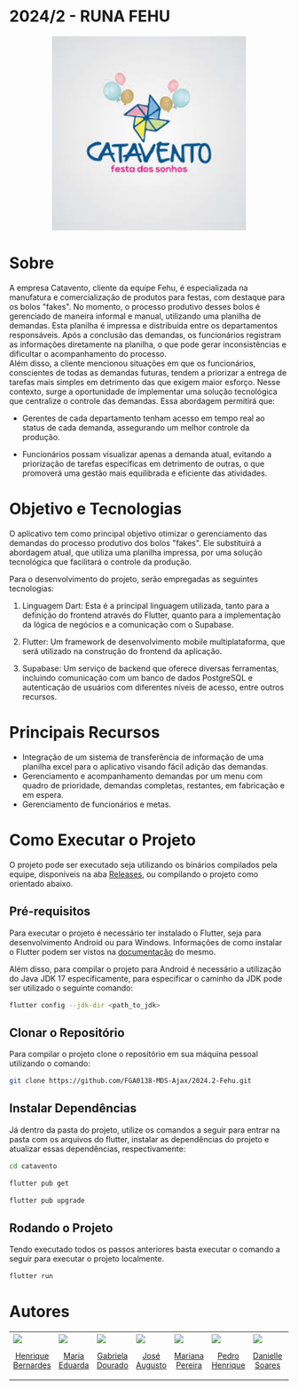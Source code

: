 # 2024/2 - RUNA FEHU  
<p align="center">
  <img src="./srcRD/catavento.jpeg" height='350px'>
</p>

# Sobre
A empresa Catavento, cliente da equipe Fehu, é especializada na manufatura e comercialização de produtos para festas, com destaque para os bolos "fakes". No momento, o processo produtivo desses bolos é gerenciado de maneira informal e manual, utilizando uma planilha de demandas. Esta planilha é impressa e distribuída entre os departamentos responsáveis. Após a conclusão das demandas, os funcionários registram as informações diretamente na planilha, o que pode gerar inconsistências e dificultar o acompanhamento do processo.  
Além disso, a cliente mencionou situações em que os funcionários, conscientes de todas as demandas futuras, tendem a priorizar a entrega de tarefas mais simples em detrimento das que exigem maior esforço. 
Nesse contexto, surge a oportunidade de implementar uma solução tecnológica que centralize o controle das demandas. Essa abordagem permitirá que: 

- Gerentes de cada departamento tenham acesso em tempo real ao status de cada demanda, assegurando um melhor controle da produção. 

- Funcionários possam visualizar apenas a demanda atual, evitando a priorização de tarefas específicas em detrimento de outras, o que promoverá uma gestão mais equilibrada e eficiente das atividades. 

# Objetivo e Tecnologias
O aplicativo tem como principal objetivo otimizar o gerenciamento das demandas do processo produtivo dos bolos "fakes". Ele substituirá a abordagem atual, que utiliza uma planilha impressa, por uma solução tecnológica que facilitará o controle da produção. 
 

Para o desenvolvimento do projeto, serão empregadas as seguintes tecnologias: 

1. Linguagem Dart: Esta é a principal linguagem utilizada, tanto para a definição do frontend através do Flutter, quanto para a implementação da lógica de negócios e a comunicação com o Supabase. 

1. Flutter: Um framework de desenvolvimento mobile multiplataforma, que será utilizado na construção do frontend da aplicação. 

1. Supabase: Um serviço de backend que oferece diversas ferramentas, incluindo comunicação com um banco de dados PostgreSQL e autenticação de usuários com diferentes níveis de acesso, entre outros recursos. 

# Principais Recursos
- Integração de um sistema de transferência de informação de uma planilha excel para o aplicativo visando fácil adição das demandas.
- Gerenciamento e acompanhamento demandas por um menu com quadro de prioridade, demandas completas, restantes, em fabricação e em espera.
- Gerenciamento de funcionários e metas.

# Como Executar o Projeto

O projeto pode ser executado seja utilizando os binários compilados pela equipe, disponíveis na aba [Releases](https://github.com/FGA0138-MDS-Ajax/2024.2-Fehu/releases), ou compilando o projeto como orientado abaixo.

## Pré-requisitos

Para executar o projeto é necessário ter instalado o Flutter, seja para desenvolvimento Android ou para Windows. Informações de como instalar o Flutter podem ser vistos na [documentação](https://docs.flutter.dev/get-started/install) do mesmo.

Além disso, para compilar o projeto para Android é necessário a utilização do Java JDK 17 especificamente, para especificar o caminho da JDK pode ser utilizado o seguinte comando: 

```bash
flutter config --jdk-dir <path_to_jdk>
```

## Clonar o Repositório

Para compilar o projeto clone o repositório em sua máquina pessoal utilizando o comando:

```bash
git clone https://github.com/FGA0138-MDS-Ajax/2024.2-Fehu.git
```

## Instalar Dependências

Já dentro da pasta do projeto, utilize os comandos a seguir para entrar na pasta com os arquivos do flutter, instalar as dependências do projeto e atualizar essas dependências, respectivamente:

```bash
cd catavento
```

```bash
flutter pub get
```

```bash
flutter pub upgrade
```

## Rodando o Projeto

Tendo executado todos os passos anteriores basta executar o comando a seguir para executar o projeto localmente.

```bash
flutter run
```

# Autores

 <table>
    <tr>
     <td valign="top">
        <a href="https://github.com/xt2012">
          <img align="center" src="https://github.com/xt2012.png" height="100" />
          <p align="center"> Henrique Bernardes </p>
        </a>
      </td>
     <td valign="top">
        <a href="https://github.com/dudaa28">
          <img align="center" src="https://github.com/dudaa28.png" height="100" />
          <p align="center"> Maria Eduarda </p>
        </a>
      </td>
      <td valign="top">
        <a href="https://github.com/gabrieladouradof">
          <img align="center" src="https://github.com/gabrieladouradof.png" height="100" />
          <p align="center"> Gabriela Dourado </p>
        </a>
      </td>
      <td valign="top">
        <a href="https://github.com/JAugustoM">
          <img align="center" src="https://github.com/JAugustoM.png" height="100" />
          <p align="center"> José Augusto </p>
        </a>
      </td>
      <td valign="top">
        <a href="https://github.com/marianaps2701">
          <img align="center" src="https://github.com/marianaps2701.png" height="100" />
          <p align="center"> Mariana Pereira </p>
        </a>
      </td>
      <td valign="top">
        <a href="https://github.com/Pedro-Henrique3">
          <img align="center" src="https://github.com/Pedro-Henrique3.png" height="100" />
          <p align="center"> Pedro Henrique </p>
        </a>
      </td>
      <td valign="top">
        <a href="https://github.com/danielle-soaress">
          <img align="center" src="https://github.com/danielle-soaress.png" height="100" />
          <p align="center"> Danielle Soares </p>
        </a>
      </td>
      <td valign="top">
        <a href="https://github.com/Leticia-Arisa-K-Higa">
          <img align="center" src="https://github.com/Leticia-Arisa-K-Higa.png" height="100" />
          <p align="center"> Leticia Arisa</p>
        </a>
      </td>
       <td valign="top">
        <a href="https://github.com/Prg-maker">
          <img align="center" src="https://github.com/Prg-maker.png" height="100" />
          <p align="center"> Daniel Fernandes </p>
        </a>
      </td>
             <td valign="top">
        <a href="https://github.com/SamaraAlvess">
          <img align="center" src="https://github.com/SamaraAlvess.png" height="100" />
          <p align="center"> Samara Alves </p>
        </a>
      </td>
    </tr>
  </table>